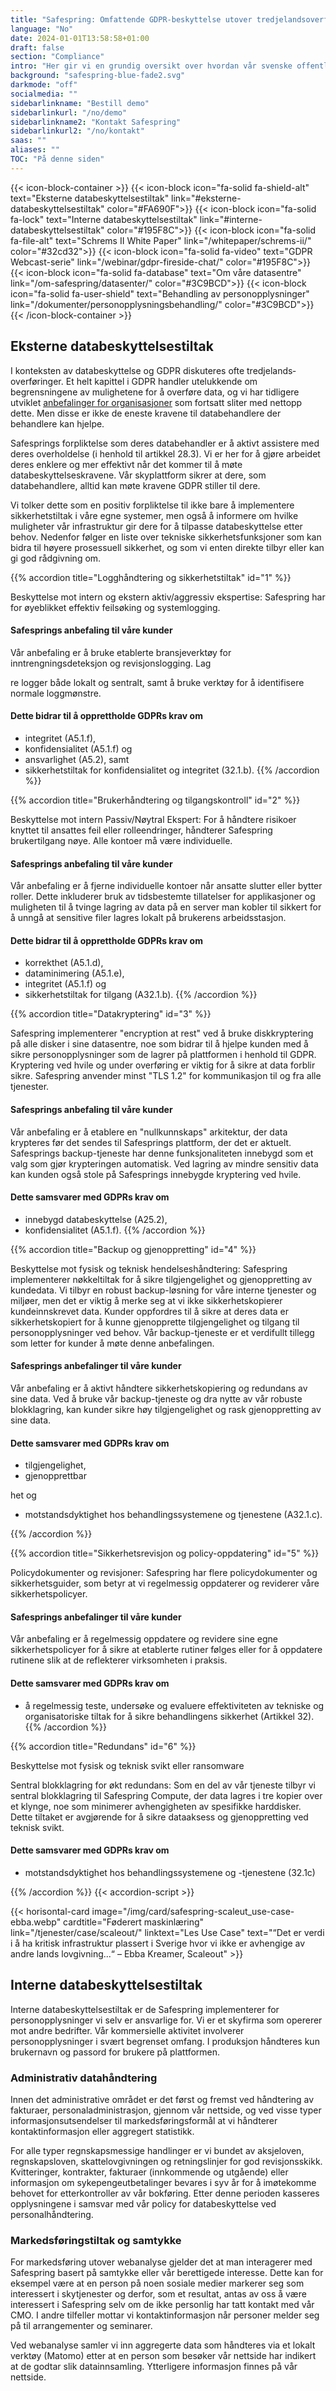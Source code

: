 ```yaml
---
title: "Safespring: Omfattende GDPR-beskyttelse utover tredjelands­overføring"
language: "No"
date: 2024-01-01T13:58:58+01:00
draft: false
section: "Compliance"
intro: "Her gir vi en grundig oversikt over hvordan vår svenske offentlige skyplattform ikke bare oppfyller de strenge kravene i GDPR, men også går et skritt videre for å sikre bedriftens databeskyttelse. Med Safespring får du ikke bare en løsning som beskytter mot dataoverføring til tredjeland, men en omfattende strategi som dekker flere aspekter ved databeskyttelse og sikkerhet."
background: "safespring-blue-fade2.svg"
darkmode: "off"
socialmedia: ""
sidebarlinkname: "Bestill demo"
sidebarlinkurl: "/no/demo"
sidebarlinkname2: "Kontakt Safespring"
sidebarlinkurl2: "/no/kontakt"
saas: ""
aliases: ""
TOC: "På denne siden"
---
```


{{< icon-block-container >}}
    {{< icon-block icon="fa-solid fa-shield-alt" text="Eksterne databeskyttelses­tiltak" link="#eksterne-databeskyttelsestiltak" color="#FA690F">}}
    {{< icon-block icon="fa-solid fa-lock" text="Interne databeskyttelses­tiltak" link="#interne-databeskyttelsestiltak" color="#195F8C">}}
    {{< icon-block icon="fa-solid fa-file-alt" text="Schrems II White Paper" link="/whitepaper/schrems-ii/" color="#32cd32">}}
    {{< icon-block icon="fa-solid fa-video" text="GDPR Webcast-serie" link="/webinar/gdpr-fireside-chat/" color="#195F8C">}}
    {{< icon-block icon="fa-solid fa-database" text="Om våre datasentre" link="/om-safespring/datasenter/" color="#3C9BCD">}}
    {{< icon-block icon="fa-solid fa-user-shield" text="Behandling av person­opplysninger" link="/dokumenter/personopplysningsbehandling/" color="#3C9BCD">}}
{{< /icon-block-container >}}



## Eksterne databeskyttelsestiltak
I konteksten av databeskyttelse og GDPR diskuteres ofte tredjelands­overføringer. Et helt kapittel i GDPR handler utelukkende om begrensningene av mulighetene for å overføre data, og vi har tidligere utviklet [anbefalinger for organisasjoner](/whitepaper/schrems-ii/) som fortsatt sliter med nettopp dette. Men disse er ikke de eneste kravene til databehandlere der behandlere kan hjelpe.

Safesprings forpliktelse som deres databehandler er å aktivt assistere med deres overholdelse (i henhold til artikkel 28.3). Vi er her for å gjøre arbeidet deres enklere og mer effektivt når det kommer til å møte databeskyttelseskravene. Vår skyplattform sikrer at dere, som databehandlere, alltid kan møte kravene GDPR stiller til dere.

Vi tolker dette som en positiv forpliktelse til ikke bare å implementere sikkerhetstiltak i våre egne systemer, men også å informere om hvilke muligheter vår infrastruktur gir dere for å tilpasse databeskyttelse etter behov. Nedenfor følger en liste over tekniske sikkerhetsfunksjoner som kan bidra til høyere prosessuell sikkerhet, og som vi enten direkte tilbyr eller kan gi god rådgivning om.




{{% accordion title="Logghåndtering og sikkerhetstiltak" id="1" %}}

Beskyttelse mot intern og ekstern aktiv/aggressiv ekspertise: Safespring har for øyeblikket effektiv feilsøking og systemlogging.

#### Safesprings anbefaling til våre kunder
Vår anbefaling er å bruke etablerte bransjeverktøy for inntrengningsdeteksjon og revisjonslogging. Lag

re logger både lokalt og sentralt, samt å bruke verktøy for å identifisere normale loggmønstre.

#### Dette bidrar til å opprettholde GDPRs krav om
  - integritet (A5.1.f),
  - konfidensialitet (A5.1.f) og
  - ansvarlighet (A5.2), samt
  - sikkerhetstiltak for konfidensialitet og integritet (32.1.b).
{{% /accordion %}}




{{% accordion title="Brukerhåndtering og tilgangskontroll" id="2" %}}

Beskyttelse mot intern Passiv/Nøytral Ekspert: For å håndtere risikoer knyttet til ansattes feil eller rolleendringer, håndterer Safespring brukertilgang nøye. Alle kontoer må være individuelle.

#### Safesprings anbefaling til våre kunder
Vår anbefaling er å fjerne individuelle kontoer når ansatte slutter eller bytter roller. Dette inkluderer bruk av tidsbestemte tillatelser for applikasjoner og muligheten til å tvinge lagring av data på en server man kobler til sikkert for å unngå at sensitive filer lagres lokalt på brukerens arbeidsstasjon.

#### Dette bidrar til å opprettholde GDPRs krav om
  - korrekthet (A5.1.d),
  - dataminimering (A5.1.e),
  - integritet (A5.1.f) og
  - sikkerhetstiltak for tilgang (A32.1.b).
{{% /accordion %}}




{{% accordion title="Datakryptering" id="3" %}}

Safespring implementerer "encryption at rest" ved å bruke diskkryptering på alle disker i sine datasentre, noe som bidrar til å hjelpe kunden med å sikre personopplysninger som de lagrer på plattformen i henhold til GDPR. Kryptering ved hvile og under overføring er viktig for å sikre at data forblir sikre. Safespring anvender minst "TLS 1.2" for kommunikasjon til og fra alle tjenester.

#### Safesprings anbefaling til våre kunder
Vår anbefaling er å etablere en "nullkunnskaps" arkitektur, der data krypteres før det sendes til Safesprings plattform, der det er aktuelt. Safesprings backup-tjeneste har denne funksjonaliteten innebygd som et valg som gjør krypteringen automatisk. Ved lagring av mindre sensitiv data kan kunden også stole på Safesprings innebygde kryptering ved hvile.

#### Dette samsvarer med GDPRs krav om
  - innebygd databeskyttelse (A25.2),
  - konfidensialitet (A5.1.f).
{{% /accordion %}}




{{% accordion title="Backup og gjenoppretting" id="4" %}}

Beskyttelse mot fysisk og teknisk hendelseshåndtering: Safespring implementerer nøkkeltiltak for å sikre tilgjengelighet og gjenoppretting av kundedata. Vi tilbyr en robust backup-løsning for våre interne tjenester og miljøer, men det er viktig å merke seg at vi ikke sikkerhetskopierer kundeinnskrevet data. Kunder oppfordres til å sikre at deres data er sikkerhetskopiert for å kunne gjenopprette tilgjengelighet og tilgang til personopplysninger ved behov. Vår backup-tjeneste er et verdifullt tillegg som letter for kunder å møte denne anbefalingen.

#### Safesprings anbefalinger til våre kunder
Vår anbefaling er å aktivt håndtere sikkerhetskopiering og redundans av sine data. Ved å bruke vår backup-tjeneste og dra nytte av vår robuste blokklagring, kan kunder sikre høy tilgjengelighet og rask gjenoppretting av sine data.

#### Dette samsvarer med GDPRs krav om
  - tilgjengelighet, 
  - gjenopprettbar

het og 
  - motstandsdyktighet hos behandlingssystemene og tjenestene (A32.1.c).

{{% /accordion %}}




{{% accordion title="Sikkerhetsrevisjon og policy-oppdatering" id="5" %}}

Policydokumenter og revisjoner: Safespring har flere policydokumenter og sikkerhetsguider, som betyr at vi regelmessig oppdaterer og reviderer våre sikkerhetspolicyer.

#### Safesprings anbefalinger til våre kunder
Vår anbefaling er å regelmessig oppdatere og revidere sine egne sikkerhetspolicyer for å sikre at etablerte rutiner følges eller for å oppdatere rutinene slik at de reflekterer virksomheten i praksis.

#### Dette samsvarer med GDPRs krav om
  - å regelmessig teste, undersøke og evaluere effektiviteten av tekniske og organisatoriske tiltak for å sikre behandlingens sikkerhet (Artikkel 32).
{{% /accordion %}}




{{% accordion title="Redundans" id="6" %}}

Beskyttelse mot fysisk og teknisk svikt eller ransomware

Sentral blokklagring for økt redundans: Som en del av vår tjeneste tilbyr vi sentral blokklagring til Safespring Compute, der data lagres i tre kopier over et klynge, noe som minimerer avhengigheten av spesifikke harddisker. Dette tiltaket er avgjørende for å sikre dataaksess og gjenoppretting ved teknisk svikt.

#### Dette samsvarer med GDPRs krav om
  - motstandsdyktighet hos behandlingssystemene og -tjenestene (32.1c)

{{% /accordion %}}
{{< accordion-script >}}




{{< horisontal-card image="/img/card/safespring-scaleut_use-case-ebba.webp" cardtitle="Føderert maskinlæring" link="/tjenester/case/scaleout/" linktext="Les Use Case" text="“Det er verdi i å ha kritisk infrastruktur plassert i Sverige hvor vi ikke er avhengige av andre lands lovgivning...“ – Ebba Kreamer, Scaleout" >}}




## Interne databeskyttelsestiltak

Interne databeskyttelsestiltak er de Safespring implementerer for personopplysninger vi selv er ansvarlige for. Vi er et skyfirma som opererer mot andre bedrifter. Vår kommersielle aktivitet involverer personopplysninger i svært begrenset omfang. I produksjon håndteres kun brukernavn og passord for brukere på plattformen.

### Administrativ datahåndtering

Innen det administrative området er det først og fremst ved håndtering av fakturaer, personaladministrasjon, gjennom vår nettside, og ved visse typer informasjonsutsendelser til markedsføringsformål at vi håndterer kontaktinformasjon eller aggregert statistikk.

For alle typer regnskapsmessige handlinger er vi bundet av aksjeloven, regnskapsloven, skattelovgivningen og retningslinjer for god revisjonsskikk. Kvitteringer, kontrakter, fakturaer (innkommende og utgående) eller informasjon om sykepengeutbetalinger bevares i syv år for å imøtekomme behovet for etterkontroller av vår bokføring. Etter denne perioden kasseres opplysningene i samsvar med vår policy for databeskyttelse ved personalhåndtering.

### Markedsføringstiltak og samtykke

For markedsføring utover webanalyse gjelder det at man interagerer med Safespring basert på samtykke eller vår berettigede interesse. Dette kan for eksempel være at en person på noen sosiale medier markerer seg som interessert i skytjenester og derfor, som et resultat, antas av oss å være interessert i Safespring selv om de ikke personlig har tatt kontakt med vår CMO. I andre tilfeller mottar vi kontaktinformasjon når personer melder seg på til arrangementer og seminarer.

Ved webanalyse samler vi inn aggregerte data som håndteres via et lokalt verktøy (Matomo) etter at en person som besøker vår nettside har indikert at de godtar slik datainnsamling. Ytterligere informasjon finnes på vår nettside.